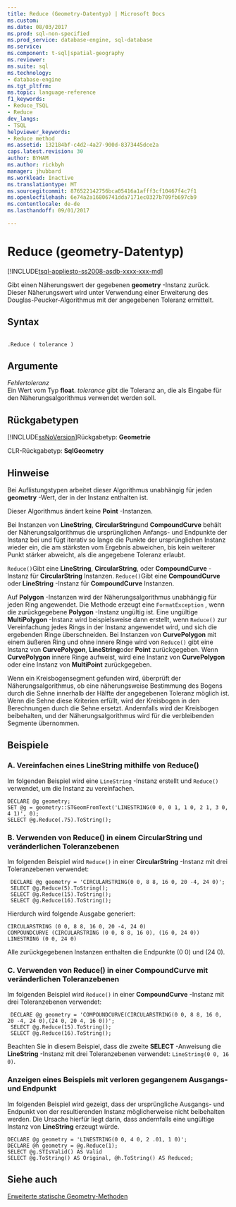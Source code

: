 ```yaml
---
title: Reduce (Geometry-Datentyp) | Microsoft Docs
ms.custom: 
ms.date: 08/03/2017
ms.prod: sql-non-specified
ms.prod_service: database-engine, sql-database
ms.service: 
ms.component: t-sql|spatial-geography
ms.reviewer: 
ms.suite: sql
ms.technology:
- database-engine
ms.tgt_pltfrm: 
ms.topic: language-reference
f1_keywords:
- Reduce_TSQL
- Reduce
dev_langs:
- TSQL
helpviewer_keywords:
- Reduce method
ms.assetid: 132184bf-c4d2-4a27-900d-8373445dce2a
caps.latest.revision: 30
author: BYHAM
ms.author: rickbyh
manager: jhubbard
ms.workload: Inactive
ms.translationtype: MT
ms.sourcegitcommit: 876522142756bca05416a1afff3cf10467f4c7f1
ms.openlocfilehash: 6e74a2a16806741dda7171ec0327b709fb697cb9
ms.contentlocale: de-de
ms.lasthandoff: 09/01/2017

---
```

# <a name="reduce-geometry-data-type"></a>Reduce (geometry-Datentyp)
[!INCLUDE[tsql-appliesto-ss2008-asdb-xxxx-xxx-md](../../includes/tsql-appliesto-ss2008-asdb-xxxx-xxx-md.md)]

Gibt einen Näherungswert der gegebenen **geometry** -Instanz zurück. Dieser Näherungswert wird unter Verwendung einer Erweiterung des Douglas-Peucker-Algorithmus mit der angegebenen Toleranz ermittelt.
  
## <a name="syntax"></a>Syntax  
  
```  
  
.Reduce ( tolerance )  
```  
  
## <a name="arguments"></a>Argumente  
 *Fehlertoleranz*  
 Ein Wert vom Typ **float**. *tolerance* gibt die Toleranz an, die als Eingabe für den Näherungsalgorithmus verwendet werden soll.  
  
## <a name="return-types"></a>Rückgabetypen  
 [!INCLUDE[ssNoVersion](../../includes/ssnoversion-md.md)]Rückgabetyp: **Geometrie**  
  
 CLR-Rückgabetyp: **SqlGeometry**  
  
## <a name="remarks"></a>Hinweise  
 Bei Auflistungstypen arbeitet dieser Algorithmus unabhängig für jeden **geometry** -Wert, der in der Instanz enthalten ist.  
  
 Dieser Algorithmus ändert keine **Point** -Instanzen.  
  
 Bei Instanzen von **LineString**, **CircularString**und **CompoundCurve** behält der Näherungsalgorithmus die ursprünglichen Anfangs- und Endpunkte der Instanz bei und fügt iterativ so lange die Punkte der ursprünglichen Instanz wieder ein, die am stärksten vom Ergebnis abweichen, bis kein weiterer Punkt stärker abweicht, als die angegebene Toleranz erlaubt.  
  
 `Reduce()`Gibt eine **LineString**, **CircularString**, oder **CompoundCurve** -Instanz für **CircularString** Instanzen.  `Reduce()`Gibt eine **CompoundCurve** oder **LineString** -Instanz für **CompoundCurve** Instanzen.  
  
 Auf **Polygon** -Instanzen wird der Näherungsalgorithmus unabhängig für jeden Ring angewendet. Die Methode erzeugt eine `FormatException` , wenn die zurückgegebene **Polygon** -Instanz ungültig ist. Eine ungültige **MultiPolygon** -Instanz wird beispielsweise dann erstellt, wenn `Reduce()` zur Vereinfachung jedes Rings in der Instanz angewendet wird, und sich die ergebenden Ringe überschneiden.  Bei Instanzen von **CurvePolygon** mit einem äußeren Ring und ohne innere Ringe wird von `Reduce()` gibt eine Instanz von **CurvePolygon**, **LineString**oder **Point** zurückgegeben.  Wenn **CurvePolygon** innere Ringe aufweist, wird eine Instanz von **CurvePolygon** oder eine Instanz von **MultiPoint** zurückgegeben.  
  
 Wenn ein Kreisbogensegment gefunden wird, überprüft der Näherungsalgorithmus, ob eine näherungsweise Bestimmung des Bogens durch die Sehne innerhalb der Hälfte der angegebenen Toleranz möglich ist.  Wenn die Sehne diese Kriterien erfüllt, wird der Kreisbogen in den Berechnungen durch die Sehne ersetzt. Andernfalls wird der Kreisbogen beibehalten, und der Näherungsalgorithmus wird für die verbleibenden Segmente übernommen.  
  
## <a name="examples"></a>Beispiele  
  
### <a name="a-using-reduce-to-simplify-a-linestring"></a>A. Vereinfachen eines LineString mithilfe von Reduce()  
 Im folgenden Beispiel wird eine `LineString` -Instanz erstellt und `Reduce()` verwendet, um die Instanz zu vereinfachen.  
  
```  
DECLARE @g geometry;  
SET @g = geometry::STGeomFromText('LINESTRING(0 0, 0 1, 1 0, 2 1, 3 0, 4 1)', 0);  
SELECT @g.Reduce(.75).ToString();  
```  
  
### <a name="b-using-reduce-with-varying-tolerance-levels-on-a-circularstring"></a>B. Verwenden von Reduce() in einem CircularString und veränderlichen Toleranzebenen  
 Im folgenden Beispiel wird `Reduce()` in einer **CircularString** -Instanz mit drei Toleranzebenen verwendet:  
  
```
 DECLARE @g geometry = 'CIRCULARSTRING(0 0, 8 8, 16 0, 20 -4, 24 0)'; 
 SELECT @g.Reduce(5).ToString(); 
 SELECT @g.Reduce(15).ToString(); 
 SELECT @g.Reduce(16).ToString();
 ```  
  
 Hierdurch wird folgende Ausgabe generiert:  
  
 ```
 CIRCULARSTRING (0 0, 8 8, 16 0, 20 -4, 24 0) 
 COMPOUNDCURVE (CIRCULARSTRING (0 0, 8 8, 16 0), (16 0, 24 0)) 
 LINESTRING (0 0, 24 0)
 ```  
  
 Alle zurückgegebenen Instanzen enthalten die Endpunkte (0 0) und (24 0).  
  
### <a name="c-using-reduce-with-varying-tolerance-levels-on-a-compoundcurve"></a>C. Verwenden von Reduce() in einer CompoundCurve mit veränderlichen Toleranzebenen  
 Im folgenden Beispiel wird `Reduce()` in einer **CompoundCurve** -Instanz mit drei Toleranzebenen verwendet:  
  
```
 DECLARE @g geometry = 'COMPOUNDCURVE(CIRCULARSTRING(0 0, 8 8, 16 0, 20 -4, 24 0),(24 0, 20 4, 16 0))';  
 SELECT @g.Reduce(15).ToString();  
 SELECT @g.Reduce(16).ToString();
 ```  
  
 Beachten Sie in diesem Beispiel, dass die zweite **SELECT** -Anweisung die **LineString** -Instanz mit drei Toleranzebenen verwendet: `LineString(0 0, 16 0)`.  
  
### <a name="showing-an-example-where-the-original-start-and-end-points-are-lost"></a>Anzeigen eines Beispiels mit verloren gegangenem Ausgangs- und Endpunkt  
 Im folgenden Beispiel wird gezeigt, dass der ursprüngliche Ausgangs- und Endpunkt von der resultierenden Instanz möglicherweise nicht beibehalten werden. Die Ursache hierfür liegt darin, dass andernfalls eine ungültige Instanz von **LineString** erzeugt würde.  
  
```  
DECLARE @g geometry = 'LINESTRING(0 0, 4 0, 2 .01, 1 0)';  
DECLARE @h geometry = @g.Reduce(1);  
SELECT @g.STIsValid() AS Valid  
SELECT @g.ToString() AS Original, @h.ToString() AS Reduced;  
```  
  
## <a name="see-also"></a>Siehe auch  
 [Erweiterte statische Geometry-Methoden](../../t-sql/spatial-geometry/extended-static-geometry-methods.md)  
  
  


